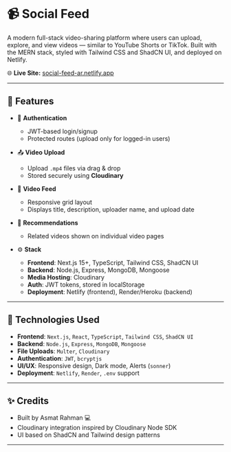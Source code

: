 # 📹 Social Feed

A modern full-stack video-sharing platform where users can upload, explore, and view videos — similar to YouTube Shorts or TikTok. Built with the MERN stack, styled with Tailwind CSS and ShadCN UI, and deployed on Netlify.

🌐 **Live Site:** [social-feed-ar.netlify.app](https://social-feed-ar.netlify.app/)

---

## 🚀 Features

- 🔐 **Authentication**
  - JWT-based login/signup
  - Protected routes (upload only for logged-in users)

- 📤 **Video Upload**
  - Upload `.mp4` files via drag & drop
  - Stored securely using **Cloudinary**

- 🎥 **Video Feed**
  - Responsive grid layout
  - Displays title, description, uploader name, and upload date

- 🔎 **Recommendations**
  - Related videos shown on individual video pages

- ⚙️ **Stack**
  - **Frontend**: Next.js 15+, TypeScript, Tailwind CSS, ShadCN UI
  - **Backend**: Node.js, Express, MongoDB, Mongoose
  - **Media Hosting**: Cloudinary
  - **Auth**: JWT tokens, stored in localStorage
  - **Deployment**: Netlify (frontend), Render/Heroku (backend)

---

## 🧠 Technologies Used

- **Frontend**: `Next.js`, `React`, `TypeScript`, `Tailwind CSS`, `ShadCN UI`
- **Backend**: `Node.js`, `Express`, `MongoDB`, `Mongoose`
- **File Uploads**: `Multer`, `Cloudinary`
- **Authentication**: `JWT`, `bcryptjs`
- **UI/UX**: Responsive design, Dark mode, Alerts (`sonner`)
- **Deployment**: `Netlify`, `Render`, `.env` support

---

## ✨ Credits
- Built by Asmat Rahman 💻
- Cloudinary integration inspired by Cloudinary Node SDK
- UI based on ShadCN and Tailwind design patterns

---
